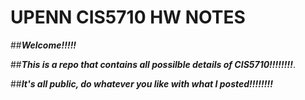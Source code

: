 # UPENN CIS5710 HW NOTES
##***Welcome!!!!!***

##***This is a repo that contains all possilble details of CIS5710!!!!!!!!***.

##***It's all public, do whatever you like with what I posted!!!!!!!!***
